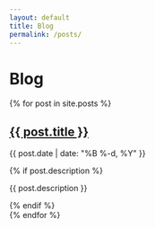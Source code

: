 ```yaml
---
layout: default
title: Blog
permalink: /posts/
---
```


# Blog

{% for post in site.posts %}
  <article class="post-preview">
    <h2><a href="{{ post.url | relative_url }}">{{ post.title }}</a></h2>
    <p class="post-meta">{{ post.date | date: "%B %-d, %Y" }}</p>
    {% if post.description %}
      <p class="post-description">{{ post.description }}</p>
    {% endif %}
  </article>
{% endfor %}